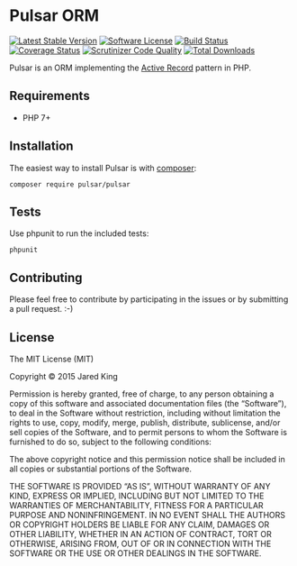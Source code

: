 Pulsar ORM
==========

[![Latest Stable Version](https://poser.pugx.org/pulsar/pulsar/v/stable.svg?style=flat)](https://packagist.org/packages/pulsar/pulsar)
[![Software License](https://img.shields.io/badge/license-MIT-brightgreen.svg?style=flat)](LICENSE)
[![Build Status](https://travis-ci.org/jaredtking/pulsar.svg?branch=master&style=flat)](https://travis-ci.org/jaredtking/pulsar)
[![Coverage Status](https://coveralls.io/repos/jaredtking/pulsar/badge.svg?style=flat)](https://coveralls.io/r/jaredtking/pulsar)
[![Scrutinizer Code Quality](https://scrutinizer-ci.com/g/jaredtking/pulsar/badges/quality-score.png?b=master)](https://scrutinizer-ci.com/g/jaredtking/pulsar/?branch=master)
[![Total Downloads](https://poser.pugx.org/pulsar/pulsar/downloads.svg?style=flat)](https://packagist.org/packages/pulsar/pulsar)

Pulsar is an ORM implementing the [Active Record](https://en.wikipedia.org/wiki/Active_record_pattern) pattern in PHP.

## Requirements

- PHP 7+

## Installation

The easiest way to install Pulsar is with [composer](http://getcomposer.org):

```
composer require pulsar/pulsar
```

## Tests

Use phpunit to run the included tests:

```
phpunit
```

## Contributing

Please feel free to contribute by participating in the issues or by submitting a pull request. :-)

## License

The MIT License (MIT)

Copyright © 2015 Jared King

Permission is hereby granted, free of charge, to any person obtaining a copy of this software and associated documentation files (the “Software”), to deal in the Software without restriction, including without limitation the rights to use, copy, modify, merge, publish, distribute, sublicense, and/or sell copies of the Software, and to permit persons to whom the Software is furnished to do so, subject to the following conditions:

The above copyright notice and this permission notice shall be included in all copies or substantial portions of the Software.

THE SOFTWARE IS PROVIDED “AS IS”, WITHOUT WARRANTY OF ANY KIND, EXPRESS OR IMPLIED, INCLUDING BUT NOT LIMITED TO THE WARRANTIES OF MERCHANTABILITY, FITNESS FOR A PARTICULAR PURPOSE AND NONINFRINGEMENT. IN NO EVENT SHALL THE AUTHORS OR COPYRIGHT HOLDERS BE LIABLE FOR ANY CLAIM, DAMAGES OR OTHER LIABILITY, WHETHER IN AN ACTION OF CONTRACT, TORT OR OTHERWISE, ARISING FROM, OUT OF OR IN CONNECTION WITH THE SOFTWARE OR THE USE OR OTHER DEALINGS IN THE SOFTWARE.
